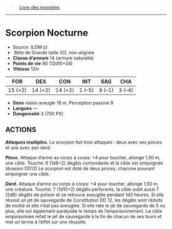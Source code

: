 ﻿> [Livre des monstres](tome_of_beasts.md)

---

# Scorpion Nocturne

- Source: (LDM p)
-  Bête de Grande taille (G), non-alignée
- **Classe d’armure** 14 (armure naturelle)
- **Points de vie** 90 (12d10+24)
- **Vitesse** 12m

|FOR|DEX|CON|INT|SAG|CHA|
|---|---|---|---|---|---|
|15 (+2)|14 (+2)|14 (+2)|1 (–5)|9 (–1)|3 (–4)|

- **Sens** vision aveugle 18 m, Perception passive 9
- **Langues** —
- **Dangerosité** 3 (700 PX)

## ACTIONS

**_Attaques multiples._** Le scorpion fait trois attaques : deux avec ses pinces et une avec son dard.

**_Pince._** Attaque d’arme au corps à corps: +4 pour toucher, allonge 1,50 m, une cible. Touché: 6 (1d8+2) dégâts contondants et la cible est empoignée (évasion DD12) Le scorpion est doté de deux pinces, chacune pouvant empoigner une cible.

**_Dard._** Attaque d’arme au corps à corps: +4 pour toucher, allonge 1,50 m, une créature. Touché: 7 (1d10+2) dégâts perforants, la cible subit aussi 7 (2d6) dégâts de poison et se retrouve aveuglée pendant 1d3 heures. Si elle réussit un jet de sauvegarde de Constitution DD 12, les dégâts sont réduits de moitié et elle n’est pas aveuglée. Si elle rate le jet de sauvegarde de 5 ou plus, elle est également paralysée le temps de l’empoisonnement. La cible empoisonnée refait le jet de sauvegarde à la fin de chacun de ses tours et met un terme à l’effet sur une réussite.


